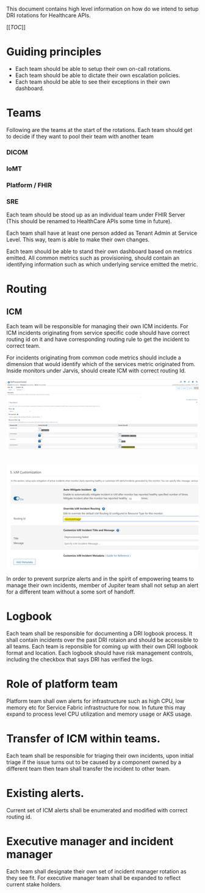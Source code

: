 This document contains high level information on how do we intend to setup DRI rotations for Healthcare APIs. 

[[_TOC_]]

# Guiding principles
* Each team should be able to setup their own on-call rotations. 
* Each team should be able to dictate their own escalation policies. 
* Each team should be able to see their exceptions in their own dashboard. 



# Teams

Following are the teams at the start of the rotations. Each team should get to decide if they want to pool their team with another team 

### DICOM
### IoMT
### Platform / FHIR
### SRE

Each team should be stood up as an individual team under FHIR Server (This should be renamed to HealthCare APIs some time in future). 

Each team shall have at least one person added as Tenant Admin at Service Level. This way, team is able to make their own changes. 

Each team should be able to stand their own dashboard based on metrics emitted. All common metrics such as provisioning, should contain an identifying information such as which underlying service emitted the metric. 

# Routing

## ICM
Each team will be responsible for managing their own ICM incidents. For ICM incidents originating from service specific code should have correct routing id on it and have corresponding routing rule to get the incident to correct team. 

For incidents originating from common code metrics should include a dimension that would identify which of the services metric originated from. Inside monitors under Jarvis, should create ICM with correct routing Id. 

![](ExcludeValues.png) <br><br><br>
![](RoutingId.png) 


In order to prevent surprize alerts and in the spirit of empowering teams to manage their own incidents, member of Jupiter team shall not setup an alert for a different team without a some sort of  handoff.

# Logbook
Each team shall be responsible for documenting a DRI logbook process. It shall contain incidents over the past DRI rotaion and should be accessible to all teams. Each team is reponsible for coming up with their own DRI logbook format and location. Each logbook should have risk management controls, including the checkbox that says DRI has verified the logs.

# Role of platform team
Platform team shall own alerts for infrastructure such as high CPU, low memory etc for Service Fabric infrastructure for now. In future this may expand to process level CPU utilization and memory usage or AKS usage.


# Transfer of ICM within teams. 
Each team shall be responsible for triaging their own incidents, upon initial triage if the issue turns out to be caused by a component owned by a different team then team shall transfer the incident to other team. 

# Existing alerts. 
Current set of ICM alerts shall be enumerated and modified with correct routing id. 

# Executive manager and incident manager
Each team shall designate their own set of incident manager rotation as they see fit. For executive manager team shall be expanded to reflect current stake holders.